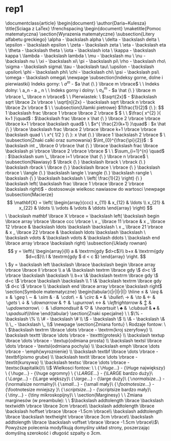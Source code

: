 # rep1
\documentclass{article}
\begin{document}
\author{Daria~Kulesza}
\title{Sciaga z LaTex}
\frenchspacing
\begin{document}
\maketitle{Pomoc matematyczna}
\section{Wyrazenia matematyczne}
\subsection{Litery alfabetu greckiego}
\alpha - \backslash alpha \\
\delta - \backslash delta \\
\epsilon - \backslash epsilon \\
\zeta - \backslash zeta \\
\eta - \backslash eta \\
\theta - \backslash theta \\
\iota - \backslash iota \\
\kappa - \backslash kappa \\
\lambda - \backslash lambda \\
\mu - \backslash mu \\
\nu - \backslash nu \\
\xi - \backslash xi\\
\pi - \backslash pi\\
\rho - \backslash rho\\
\sigma - \backslash sigma\\
\tau - \backslash tau\\
\upsilon - \backslash upsilon\\
\phi - \backslash phi\\
\chi - \backslash chi\\
\psi - \backslash psi\\
\omega - \backslash omega\\
\newpage
\subsection{Indeksy gorne, dolne i pierwiastki}
Indeks gorny: \\
$a^{m}$ - $a \hat {\ } \lbrace m \rbrace$ \\ \\
Indeks dolny: 
\\ a_n - a \_ n \\ \\
Indeks gorny i dolny: \\ 
$a^{m}_{n}$ -  $a \hat {\ } \lbrace m \rbrace \_ \lbrace n \rbrace$  \\ \\
Pierwiastek: \\ 
$\sqrt{2x}$ - $\backslash sqrt \lbrace 2x \rbrace \\ \sqrt[n]{2x} - \backslash sqrt \lbrack n \rbrack \lbrace 2x \rbrace $ \\ \\
\subsection{Ulamki pietrowe}
$1\frac{1}{2}$ {\ }:  $\$ 1 \backslash frac \lbrace 1 \rbrace \lbrace 2 \rbrace \$ $ \\ \\
$\frac{ x^{2} }{ k+1 }\quad$ : $\backslash frac \lbrace x \hat {\ } \lbrace 2 \rbrace \rbrace \lbrace k+1 \rbrace \backslash quad$ \\ \\
$x^{ \frac{2}{k+1} }\quad$ : $x \hat {\ } \lbrace \backslash frac \lbrace 2 \rbrace \lbrace k+1 \rbrace \rbrace \backslash quad \\ \\
x^{ 1/2 } {\ }: x \hat {\ } \lbrace 1 \backslash 2 \rbrace $
 \\
\subsection{Znaki calki oraz sumowania} 
$\int_{0}^{\frac{\pi}{2}}$ : $ \backslash int \_ \lbrace 0 \rbrace \hat {\ } \lbrace \backslash frac \lbrace \backslash pi \rbrace \lbrace 2 \rbrace \rbrace $ \\ \\
$\sum_{i=1}^{n} \quad$ : $\backslash sum \_ \lbrace i=1 \rbrace \hat {\ } \lbrace n \rbrace$ \\
\subsection{Nawiasy}
$
\lbrack {\ } \backslash lbrack \\
\rbrack {\ } \backslash rbrack \\
\lbrace {\ } \backslash lbrace \\
\rbrace {\ } \backslash rbrace \\
\langle {\ } \backslash langle \\
\rangle {\ } \backslash rangle \\
\backslash {\ } \backslash backslash \\
\left( \frac{1}{2} \right) {\ } \backslash left( \backslash frac \lbrace 1 \rbrace \lbrace 2 \rbrace \backslash right)$ - dostosowuje wielkosc nawiasow do wartosci
\newpage
\subsection{Macierze}
$$
\mathbf{X} =
\left( \begin{array}{ccc}
x_{11} & x_{12} & \ldots \\
x_{21} & x_{22} & \ldots \\
\vdots & \vdots & \ddots
\end{array} \right)
$$ \\
\backslash mathbf \lbrace X \rbrace = \backslash left( \backslash begin \lbrace array \rbrace \lbrace ccc \rbrace \\
x \_ \lbrace 11 \rbrace \& x \_ \lbrace 12 \rbrace \& \backslash ldots \backslash \backslash \\
x \_ \lbrace 21 \rbrace \& x \_ \lbrace 22 \rbrace \& \backslash ldots \backslash \backslash \\
\backslash vdots \& \backslash vdots \& \backslash ddots \\
\backslash end \lbrace array \rbrace \backslash right)
\subsection{Uklady rownan}
$$
y = \left\{ \begin{array}{ll}
a & \textrm{gdy $d>c$}\\
b+x & \textrm{gdy $d=c$}\\
l & \textrm{gdy $ d < c $}
\end{array} \right.
$$ \\
$y = \backslash left \backslash \lbrace \backslash begin \lbrace array \rbrace \lbrace ll \rbrace \\
a \& \backslash textrm \lbrace gdy \$ d>c \$ \rbrace \backslash \backslash \\
b+x \& \backslash textrm \lbrace gdy \$ d=c \$ \rbrace \backslash \backslash \\
1 \& \backslash textrm \lbrace gdy \$ d<c \$ \rbrace \\
\backslash end \lbrace array \rbrace \backslash right$
\section{Symbole matematyczne}
\begin{tabular}{|r|l|r|l|} \hline
$\leq$ & $\backslash leq$ & $\geq$ & $\backslash geq$ \\ 
$\sim$ & $\backslash sim$ & $\cdot$ & $\backslash cdot$\\
$\circ$ & $\backslash circ$ & $\bullet$ & $\backslash bullet$\\ 
$\to$ & $\backslash to$ & $\gets$ & $\backslash gets$ \\ 
$\downarrow$ & $\backslash downarrow$ & $\uparrow$ & $\backslash upurrow$\\
$\leftrightarrow$ & $\backslash leftrightarrow$ & $\updownarrow$ & $\backslash updownarrow$\\ 
$\diamondsuit$ & $\backslash diamondsuit$ & $\heartsuit$ & $\backslash heartsuit$ \\ 
$\clubsuit$ & $\backslash clubsuit$ & $\spadesuit$ & $\backslash spadsuit$\\\hline 
\end{tabular}
\section{Znaki specjalne} \\ \\
$\%  - \backslash \% \\
 \# - \backslash \# \\
 \$  - \backslash \$ \\
 \& - \backslash \& \\
 \_  - \backslash \_ \\$
\newpage
\section{Zmiana fontu} \\
Rodzaje fontow: \\ \\
$\backslash textrm \lbrace \dots \rbrace	- 	\textrm{kroj szeryfowy} \\
\backslash texttt \lbrace \dots \rbrace - \texttt{grotesk} \\
\backslash textup \lbrace \dots \rbrace - \textup{odmiana prosta} \\
\backslash textsl \lbrace \dots \rbrace - \textsl{odmiana pochyla} \\
\backslash emph \lbrace \dots \rbrace - \emph{wyroznienie} \\
\backslash textbf \lbrace \dots \rbrace - \textbf{pismo grube} \\
\backslash textit \lbrace \dots \rbrace - \textit{kursywa} \\
\backslash textsc \lbrace \dots \rbrace - \textsc{kapitaliki}\\ \\$
Wielkosci fontow: \\ \\
$\lbrace \backslash Huge \dots \rbrace$ - {\Huge największy} \\
$\lbrace \backslash huge \dots \rbrace$ - {\huge ogromny} \\
$\lbrace \backslash LARGE \dots \rbrace$ - {\LARGE bardzo duży}\\
$\lbrace \backslash Large \dots \rbrace$ - {\Large większy}\\
$\lbrace \backslash large \dots \rbrace$ - {\large duży}\\
$\lbrace \backslash normalsize \dots \rbrace$ - {\normalsize normalny}\\
$\lbrace \backslash small \dots \rbrace$ - {\small mały}\\
$\lbrace \backslash footnotesize \dots \rbrace$ - {\footnotesize mniejszy }\\
$\lbrace \backslash scriptsize \dots \rbrace$ - {\scriptsize bardzo mały}\\
$\lbrace \backslash tiny \dots \rbrace$ - {\tiny mikroskopijny}\\ \\
\section{Marginesy} \\ \\
Zmiana marginesów (w preambule): \\ \\
$\backslash addtolength \lbrace \backslash textwidth \rbrace \lbrace 3cm \rbrace\\
\backslash addtolength \lbrace \backslash hoffset \rbrace \lbrace -1.5cm \rbrace\\
\backslash addtolength \lbrace \backslash textheight \rbrace \lbrace 3cm \rbrace\\
\backslash addtolength \lbrace \backslash voffset \rbrace \lbrace -1.5cm \rbrace\\$\\
Powyższe polecenia modyfikują domyślny układ strony, poszerzając domyślną szerokość i długość szpalty o 3cm.
